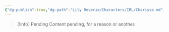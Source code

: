 ```yaml
---
{"dg-publish":true,"dg-path":"Lily Reverie/Characters/IRL/Charisse.md","permalink":"/lily-reverie/characters/irl/charisse/","created":"2024-01-20T04:35:32.884-03:00","updated":"2024-01-20T04:36:08.186-03:00"}
---
```



>[!info] Pending
>Content pending, for a reason or another.

